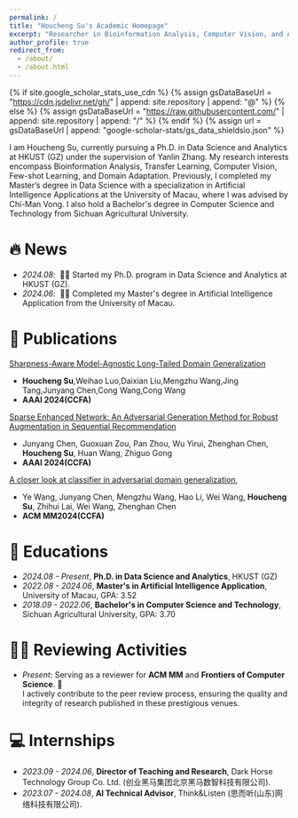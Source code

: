 ```yaml
---
permalink: /
title: "Houcheng Su's Academic Homepage"
excerpt: "Researcher in Bioinformation Analysis, Computer Vision, and AI Applications"
author_profile: true
redirect_from: 
  - /about/
  - /about.html
---
```


{% if site.google_scholar_stats_use_cdn %}
{% assign gsDataBaseUrl = "https://cdn.jsdelivr.net/gh/" | append: site.repository | append: "@" %}
{% else %}
{% assign gsDataBaseUrl = "https://raw.githubusercontent.com/" | append: site.repository | append: "/" %}
{% endif %}
{% assign url = gsDataBaseUrl | append: "google-scholar-stats/gs_data_shieldsio.json" %}

<span class='anchor' id='about-me'></span>

I am Houcheng Su, currently pursuing a Ph.D. in Data Science and Analytics at HKUST (GZ) under the supervision of Yanlin Zhang. My research interests encompass Bioinformation Analysis, Transfer Learning, Computer Vision, Few-shot Learning, and Domain Adaptation. Previously, I completed my Master’s degree in Data Science with a specialization in Artificial Intelligence Applications at the University of Macau, where I was advised by Chi-Man Vong. I also hold a Bachelor's degree in Computer Science and Technology from Sichuan Agricultural University.


# 🔥 News
- *2024.08*: &nbsp;🎉🎉 Started my Ph.D. program in Data Science and Analytics at HKUST (GZ).
- *2024.06*: &nbsp;🎉🎉 Completed my Master's degree in Artificial Intelligence Application from the University of Macau.

# 📝 Publications 

[Sharpness-Aware Model-Agnostic Long-Tailed Domain Generalization](https://ojs.aaai.org/index.php/AAAI/article/view/29431)

- **Houcheng Su**,Weihao Luo,Daixian Liu,Mengzhu Wang,Jing Tang,Junyang Chen,Cong Wang,Cong Wang
- **AAAI 2024(CCFA)**


[Sparse Enhanced Network: An Adversarial Generation Method for Robust Augmentation in Sequential Recommendation](https://ojs.aaai.org/index.php/AAAI/article/view/28669)

- Junyang Chen, Guoxuan Zou, Pan Zhou, Wu Yirui, Zhenghan Chen, **Houcheng Su**, Huan Wang, Zhiguo Gong
- **AAAI 2024(CCFA)**

[A closer look at classifier in adversarial domain generalization](https://dl.acm.org/doi/abs/10.1145/3581783.3611743),
- Ye Wang, Junyang Chen, Mengzhu Wang, Hao Li, Wei Wang, **Houcheng Su**, Zhihui Lai, Wei Wang, Zhenghan Chen
- **ACM MM2024(CCFA)**


# 📖 Educations
- *2024.08 - Present*, **Ph.D. in Data Science and Analytics**, HKUST (GZ)
- *2022.08 - 2024.06*, **Master's in Artificial Intelligence Application**, University of Macau, GPA: 3.52
- *2018.09 - 2022.06*, **Bachelor's in Computer Science and Technology**, Sichuan Agricultural University, GPA: 3.70

# 🧑‍🔬 Reviewing Activities
- *Present*: Serving as a reviewer for **ACM MM** and **Frontiers of Computer Science**. 📝  
  I actively contribute to the peer review process, ensuring the quality and integrity of research published in these prestigious venues.


<!--
# 🎖 Honors and Awards
- *2021.10* Received the China Telecom Scholarship - Fly Young Award.
- *2021.09* Awarded National First Prize in the Undergraduate Mathematical Modeling Contest of Gaojiao She Cup.



# 💬 Invited Talks
- *2023.12*, Invited speaker at the "AI in Bioinformatics" seminar, where I discussed novel approaches to domain generalization and their applications in bioinformation analysis.
-->
# 💻 Internships
- *2023.09 - 2024.06*, **Director of Teaching and Research**, Dark Horse Technology Group Co. Ltd. (创业黑马集团北京黑马数智科技有限公司).  
- *2023.07 - 2024.08*, **AI Technical Advisor**, Think&Listen (思而听(山东)网络科技有限公司).  
